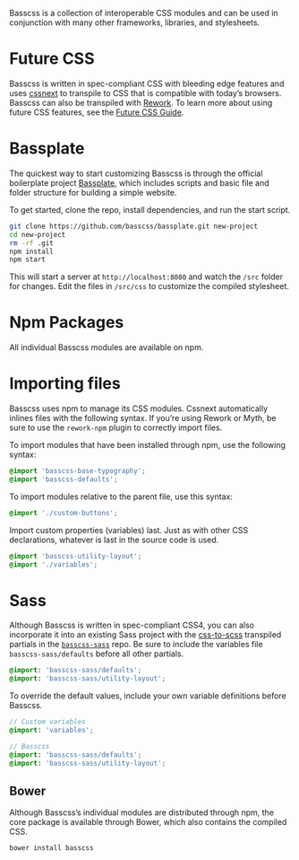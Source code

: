 
<p class="h3">
  Basscss is a collection of interoperable CSS modules
  and can be used in conjunction with many other frameworks, libraries, and stylesheets.
</p>

# Future CSS
Basscss is written in spec-compliant CSS with bleeding edge features and uses [cssnext](https://cssnext.github.io/) to transpile to CSS that is compatible with today’s browsers. Basscss can also be transpiled with [Rework](https://github.com/reworkcss/rework). To learn more about using future CSS features, see the [Future CSS Guide](/docs/guides/css4).


# Bassplate
The quickest way to start customizing Basscss is through the official boilerplate project
[Bassplate](//github.com/basscss/bassplate),
which includes scripts and basic file and folder structure for building a simple website.

To get started, clone the repo, install dependencies, and run the start script.

```bash
git clone https://github.com/basscss/bassplate.git new-project
cd new-project
rm -rf .git
npm install
npm start
```

This will start a server at `http://localhost:8080` and watch the `/src` folder for changes.
Edit the files in `/src/css` to customize the compiled stylesheet.


# Npm Packages

All individual Basscss modules are available on npm.


# Importing files

Basscss uses npm to manage its CSS modules. Cssnext automatically inlines files with the following syntax.
If you’re using Rework or Myth, be sure to use the `rework-npm` plugin to correctly import files.

To import modules that have been installed through npm, use the following syntax:

```css
@import 'basscss-base-typography';
@import 'basscss-defaults';
```

To import modules relative to the parent file, use this syntax:

```css
@import './custom-buttons';
```

Import custom properties (variables) last. Just as with other CSS declarations, whatever is last in the source code is used.

```css
@import 'basscss-utility-layout';
@import './variables';
```


# Sass
Although Basscss is written in spec-compliant CSS4,
you can also incorporate it into an existing Sass project with the [css-to-scss](https://github.com/jxnblk/css-scss) transpiled partials in the [`basscss-sass`](https://github.com/basscss/basscss-sass) repo. Be sure to include the variables file `basscss-sass/defaults` before all other partials.

```scss
@import: 'basscss-sass/defaults';
@import: 'basscss-sass/utility-layout';
```

To override the default values, include your own variable definitions before Basscss.

```scss
// Custom variables
@import: 'variables';

// Basscss
@import: 'basscss-sass/defaults';
@import: 'basscss-sass/utility-layout';
```

## Bower
Although Basscss’s individual modules are distributed through npm, the core package is available through Bower, which also contains the compiled CSS.

```bash
bower install basscss
```


